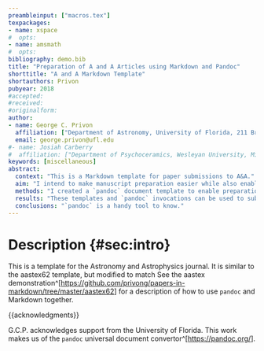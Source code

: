 ```yaml
---
preambleinput: ["macros.tex"]
texpackages:
- name: xspace
#  opts:
- name: amsmath
#  opts:
bibliography: demo.bib
title: "Preparation of A and A Articles using Markdown and Pandoc"
shorttitle: "A and A Markdown Template"
shortauthors: Privon
pubyear: 2018
#accepted:
#received:
#originalform:
author:
- name: George C. Privon
  affiliation: ["Department of Astronomy, University of Florida, 211 Bryant Space Sciences Center, Gainesville, 32611 FL, USA"]
  email: george.privon@ufl.edu
#- name: Josiah Carberry
#  affiliation: ["Department of Psychoceramics, Wesleyan University, Middletown, CT", "Department of Psychoceramics, Brown University: Providence, RI"]
keywords: [miscellaneous]
abstract:
  context: "This is a Markdown template for paper submissions to A&A."
  aim: "I intend to make manuscript preparation easier while also enabling more flexibility."
  methods: "I created a `pandoc` document template to enable preparation of astronomy manuscripts in Markdown with easy conversion to journal-defined formats."
  results: "These templates and `pandoc` invocations can be used to submit papers to Astronomy and Astrophysics."
  conclusions: "`pandoc` is a handy tool to know."
---
```


# Description {#sec:intro}

This is a template for the Astronomy and Astrophysics journal.
It is similar to the aastex62 template, but modified to match 
See the aastex demonstration^[<https://github.com/privong/papers-in-markdown/tree/master/aastex62>] for a description of how to use `pandoc` and Markdown together.

{{acknowledgments}}

G.C.P. acknowledges support from the University of Florida.
This work makes us of the `pandoc` universal document convertor^[<https://pandoc.org/>].
